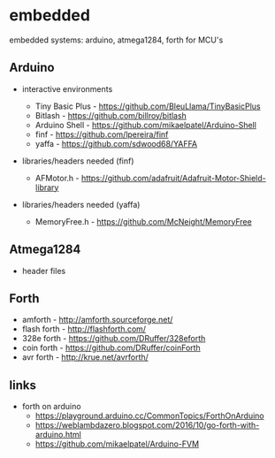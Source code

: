 # embedded
embedded systems: arduino, atmega1284, forth for MCU's

## Arduino

* interactive environments
  * Tiny Basic Plus - https://github.com/BleuLlama/TinyBasicPlus
  * Bitlash - https://github.com/billroy/bitlash
  * Arduino Shell - https://github.com/mikaelpatel/Arduino-Shell
  * finf - https://github.com/lpereira/finf
  * yaffa - https://github.com/sdwood68/YAFFA
  
* libraries/headers needed (finf)
  * AFMotor.h - https://github.com/adafruit/Adafruit-Motor-Shield-library
  
* libraries/headers needed (yaffa)
  * MemoryFree.h - https://github.com/McNeight/MemoryFree
  
## Atmega1284

* header files

## Forth

* amforth - http://amforth.sourceforge.net/
* flash forth - http://flashforth.com/
* 328e forth - https://github.com/DRuffer/328eforth
* coin forth - https://github.com/DRuffer/coinForth
* avr forth - http://krue.net/avrforth/


## links

* forth on arduino
  * https://playground.arduino.cc/CommonTopics/ForthOnArduino
  * https://weblambdazero.blogspot.com/2016/10/go-forth-with-arduino.html
  * https://github.com/mikaelpatel/Arduino-FVM
